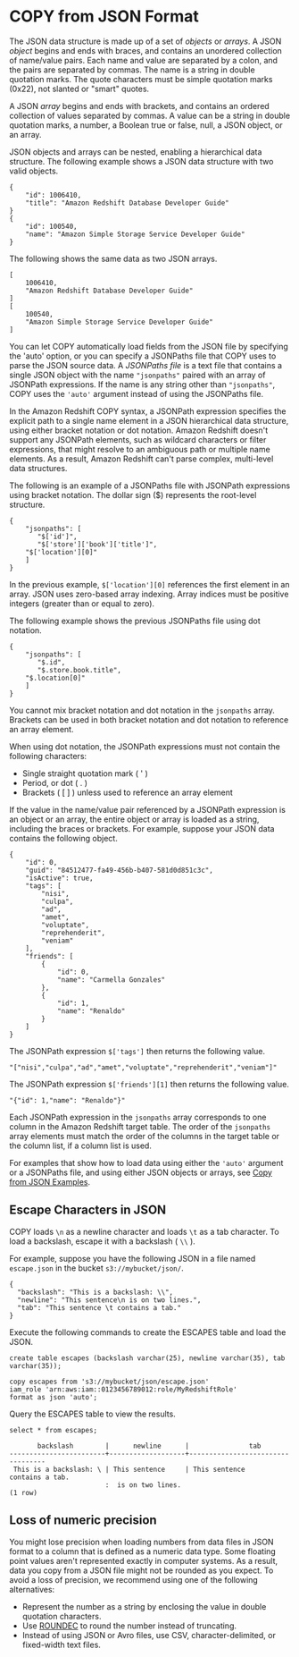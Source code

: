 # COPY from JSON Format<a name="copy-usage_notes-copy-from-json"></a>

The JSON data structure is made up of a set of *objects* or *arrays*\. A JSON *object* begins and ends with braces, and contains an unordered collection of name/value pairs\. Each name and value are separated by a colon, and the pairs are separated by commas\. The name is a string in double quotation marks\. The quote characters must be simple quotation marks \(0x22\), not slanted or "smart" quotes\. 

A JSON *array* begins and ends with brackets, and contains an ordered collection of values separated by commas\. A value can be a string in double quotation marks, a number, a Boolean true or false, null, a JSON object, or an array\. 

JSON objects and arrays can be nested, enabling a hierarchical data structure\. The following example shows a JSON data structure with two valid objects\. 

```
{
    "id": 1006410,
    "title": "Amazon Redshift Database Developer Guide"
}
{
    "id": 100540,
    "name": "Amazon Simple Storage Service Developer Guide"
}
```

The following shows the same data as two JSON arrays\.

```
[
    1006410,
    "Amazon Redshift Database Developer Guide"
]
[
    100540,
    "Amazon Simple Storage Service Developer Guide"
]
```

You can let COPY automatically load fields from the JSON file by specifying the 'auto' option, or you can specify a JSONPaths file that COPY uses to parse the JSON source data\. A *JSONPaths file* is a text file that contains a single JSON object with the name `"jsonpaths"` paired with an array of JSONPath expressions\. If the name is any string other than `"jsonpaths"`, COPY uses the `'auto'` argument instead of using the JSONPaths file\.

In the Amazon Redshift COPY syntax, a JSONPath expression specifies the explicit path to a single name element in a JSON hierarchical data structure, using either bracket notation or dot notation\. Amazon Redshift doesn't support any JSONPath elements, such as wildcard characters or filter expressions, that might resolve to an ambiguous path or multiple name elements\. As a result, Amazon Redshift can't parse complex, multi\-level data structures\.

The following is an example of a JSONPaths file with JSONPath expressions using bracket notation\. The dollar sign \($\) represents the root\-level structure\. 

```
{
    "jsonpaths": [
       "$['id']",
       "$['store']['book']['title']",
	"$['location'][0]" 
    ]
}
```

 In the previous example, `$['location'][0]` references the first element in an array\. JSON uses zero\-based array indexing\. Array indices must be positive integers \(greater than or equal to zero\)\.

The following example shows the previous JSONPaths file using dot notation\. 

```
{
    "jsonpaths": [
       "$.id",
       "$.store.book.title",
	"$.location[0]"
    ]
}
```

You cannot mix bracket notation and dot notation in the `jsonpaths` array\. Brackets can be used in both bracket notation and dot notation to reference an array element\. 

When using dot notation, the JSONPath expressions must not contain the following characters: 
+ Single straight quotation mark \( ' \) 
+ Period, or dot \( \. \) 
+ Brackets \( \[ \] \) unless used to reference an array element 

If the value in the name/value pair referenced by a JSONPath expression is an object or an array, the entire object or array is loaded as a string, including the braces or brackets\. For example, suppose your JSON data contains the following object\. 

```
{
    "id": 0,
    "guid": "84512477-fa49-456b-b407-581d0d851c3c",
    "isActive": true,
    "tags": [
        "nisi",
        "culpa",
        "ad",
        "amet",
        "voluptate",
        "reprehenderit",
        "veniam"
    ],
    "friends": [
        {
            "id": 0,
            "name": "Carmella Gonzales"
        },
        {
            "id": 1,
            "name": "Renaldo"
        }
    ]
}
```

The JSONPath expression `$['tags']` then returns the following value\. 

```
"["nisi","culpa","ad","amet","voluptate","reprehenderit","veniam"]" 
```

The JSONPath expression `$['friends'][1]` then returns the following value\. 

```
"{"id": 1,"name": "Renaldo"}" 
```

Each JSONPath expression in the `jsonpaths` array corresponds to one column in the Amazon Redshift target table\. The order of the `jsonpaths` array elements must match the order of the columns in the target table or the column list, if a column list is used\. 

For examples that show how to load data using either the `'auto'` argument or a JSONPaths file, and using either JSON objects or arrays, see [Copy from JSON Examples](r_COPY_command_examples.md#r_COPY_command_examples-copy-from-json)\. 

## Escape Characters in JSON<a name="copy-usage-json-escape-characters"></a>

COPY loads `\n` as a newline character and loads `\t` as a tab character\. To load a backslash, escape it with a backslash \( `\\` \)\.

For example, suppose you have the following JSON in a file named `escape.json` in the bucket `s3://mybucket/json/`\.

```
{
  "backslash": "This is a backslash: \\",
  "newline": "This sentence\n is on two lines.",
  "tab": "This sentence \t contains a tab."
}
```

Execute the following commands to create the ESCAPES table and load the JSON\.

```
create table escapes (backslash varchar(25), newline varchar(35), tab varchar(35));

copy escapes from 's3://mybucket/json/escape.json' 
iam_role 'arn:aws:iam::0123456789012:role/MyRedshiftRole'
format as json 'auto';
```

Query the ESCAPES table to view the results\.

```
select * from escapes;

       backslash        |      newline      |               tab
------------------------+-------------------+----------------------------------
 This is a backslash: \ | This sentence     | This sentence    contains a tab.
                        :  is on two lines.
(1 row)
```

## Loss of numeric precision<a name="copy-usage-json-rounding"></a>

You might lose precision when loading numbers from data files in JSON format to a column that is defined as a numeric data type\. Some floating point values aren't represented exactly in computer systems\. As a result, data you copy from a JSON file might not be rounded as you expect\. To avoid a loss of precision, we recommend using one of the following alternatives:
+ Represent the number as a string by enclosing the value in double quotation characters\.
+ Use [ROUNDEC](copy-parameters-data-conversion.md#copy-roundec) to round the number instead of truncating\.
+ Instead of using JSON or Avro files, use CSV, character\-delimited, or fixed\-width text files\.